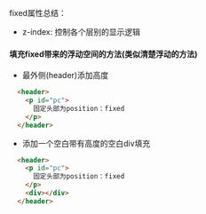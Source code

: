 fixed属性总结：

+ z-index: 控制各个层别的显示逻辑


#### 填充fixed带来的浮动空间的方法(类似清楚浮动的方法)

+ 最外侧(header)添加高度

```html
  <header>
    <p id="pc">
      固定头部为position：fixed
    </p>
  </header>

```

+ 添加一个空白带有高度的空白div填充

```html
  <header>
    <p id="pc">
      固定头部为position：fixed
    </p>
    <div></div>
  </header>
```
